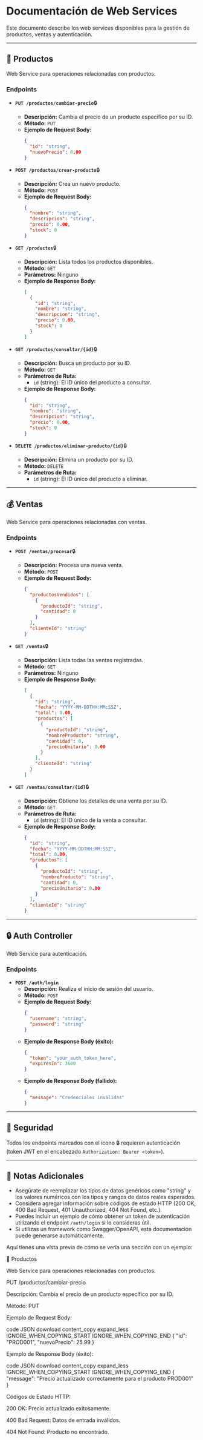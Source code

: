 # Documentación de Web Services

Este documento describe los web services disponibles para la gestión de productos, ventas y autenticación.

---

## 🚀 Productos

Web Service para operaciones relacionadas con productos.

### Endpoints

*   **`PUT /productos/cambiar-precio`**🔒 
    *   **Descripción:** Cambia el precio de un producto específico por su ID.
    *   **Método:** `PUT`
    *   **Ejemplo de Request Body:**
        ```json
        {
          "id": "string",
          "nuevoPrecio": 0.00
        }
        ```

*   **`POST /productos/crear-producto`**🔒 
    *   **Descripción:** Crea un nuevo producto.
    *   **Método:** `POST`
    *   **Ejemplo de Request Body:**
        ```json
        {
          "nombre": "string",
          "descripcion": "string",
          "precio": 0.00,
          "stock": 0
        }
        ```

*   **`GET /productos`**🔒 
    *   **Descripción:** Lista todos los productos disponibles.
    *   **Método:** `GET`
    *   **Parámetros:** Ninguno
    *   **Ejemplo de Response Body:**
        ```json
        [
          {
            "id": "string",
            "nombre": "string",
            "descripcion": "string",
            "precio": 0.00,
            "stock": 0
          }
        ]
        ```

*   **`GET /productos/consultar/{id}`**🔒 
    *   **Descripción:** Busca un producto por su ID.
    *   **Método:** `GET`
    *   **Parámetros de Ruta:**
        *   `id` (string): El ID único del producto a consultar.
    *   **Ejemplo de Response Body:**
        ```json
        {
          "id": "string",
          "nombre": "string",
          "descripcion": "string",
          "precio": 0.00,
          "stock": 0
        }
        ```

*   **`DELETE /productos/eliminar-producto/{id}`**🔒 
    *   **Descripción:** Elimina un producto por su ID.
    *   **Método:** `DELETE`
    *   **Parámetros de Ruta:**
        *   `id` (string): El ID único del producto a eliminar.

---

## 💰 Ventas

Web Service para operaciones relacionadas con ventas.

### Endpoints

*   **`POST /ventas/procesar`**🔒 
    *   **Descripción:** Procesa una nueva venta.
    *   **Método:** `POST`
    *   **Ejemplo de Request Body:**
        ```json
        {
          "productosVendidos": [
            {
              "productoId": "string",
              "cantidad": 0
            }
          ],
          "clienteId": "string"
        }
        ```

*   **`GET /ventas`**🔒 
    *   **Descripción:** Lista todas las ventas registradas.
    *   **Método:** `GET`
    *   **Parámetros:** Ninguno
    *   **Ejemplo de Response Body:**
        ```json
        [
          {
            "id": "string",
            "fecha": "YYYY-MM-DDTHH:MM:SSZ",
            "total": 0.00,
            "productos": [
              {
                "productoId": "string",
                "nombreProducto": "string",
                "cantidad": 0,
                "precioUnitario": 0.00
              }
            ],
            "clienteId": "string"
          }
        ]
        ```

*   **`GET /ventas/consultar/{id}`**🔒 
    *   **Descripción:** Obtiene los detalles de una venta por su ID.
    *   **Método:** `GET`
    *   **Parámetros de Ruta:**
        *   `id` (string): El ID único de la venta a consultar.
    *   **Ejemplo de Response Body:**
        ```json
        {
          "id": "string",
          "fecha": "YYYY-MM-DDTHH:MM:SSZ",
          "total": 0.00,
          "productos": [
            {
              "productoId": "string",
              "nombreProducto": "string",
              "cantidad": 0,
              "precioUnitario": 0.00
            }
          ],
          "clienteId": "string"
        }
        ```

---

## 🔒 Auth Controller

Web Service para autenticación.

### Endpoints

*   **`POST /auth/login`**
    *   **Descripción:** Realiza el inicio de sesión del usuario.
    *   **Método:** `POST`
    *   **Ejemplo de Request Body:**
        ```json
        {
          "username": "string",
          "password": "string"
        }
        ```
    *   **Ejemplo de Response Body (éxito):**
        ```json
        {
          "token": "your_auth_token_here",
          "expiresIn": 3600
        }
        ```
    *   **Ejemplo de Response Body (fallido):**
        ```json
        {
          "message": "Credenciales inválidas"
        }
        ```

---

## 🔐 Seguridad

Todos los endpoints marcados con el icono 🔒 requieren autenticación (token JWT en el encabezado `Authorization: Bearer <token>`).

---

## 📝 Notas Adicionales

*   Asegúrate de reemplazar los tipos de datos genéricos como "string" y los valores numéricos con los tipos y rangos de datos reales esperados.
*   Considera agregar información sobre códigos de estado HTTP (200 OK, 400 Bad Request, 401 Unauthorized, 404 Not Found, etc.).
*   Puedes incluir un ejemplo de cómo obtener un token de autenticación utilizando el endpoint `/auth/login` si lo consideras útil.
*   Si utilizas un framework como Swagger/OpenAPI, esta documentación puede generarse automáticamente.

Aquí tienes una vista previa de cómo se vería una sección con un ejemplo:

🚀 Productos

Web Service para operaciones relacionadas con productos.

PUT /productos/cambiar-precio

Descripción: Cambia el precio de un producto específico por su ID.

Método: PUT

Ejemplo de Request Body:

code
JSON
download
content_copy
expand_less
IGNORE_WHEN_COPYING_START
IGNORE_WHEN_COPYING_END
{
  "id": "PROD001",
  "nuevoPrecio": 25.99
}

Ejemplo de Response Body (éxito):

code
JSON
download
content_copy
expand_less
IGNORE_WHEN_COPYING_START
IGNORE_WHEN_COPYING_END
{
  "message": "Precio actualizado correctamente para el producto PROD001"
}

Códigos de Estado HTTP:

200 OK: Precio actualizado exitosamente.

400 Bad Request: Datos de entrada inválidos.

404 Not Found: Producto no encontrado.
